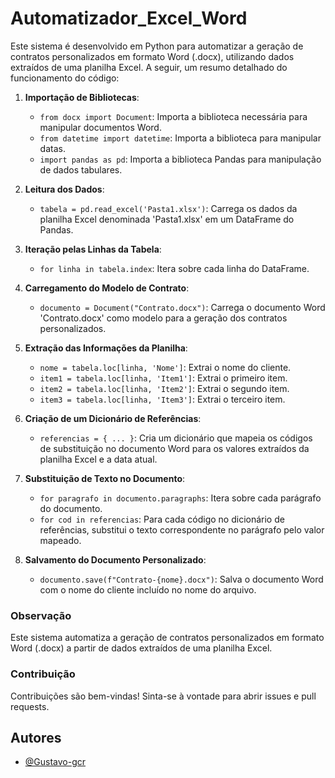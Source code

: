 # Automatizador_Excel_Word

Este sistema é desenvolvido em Python para automatizar a geração de contratos personalizados em formato Word (.docx), utilizando dados extraídos de uma planilha Excel. A seguir, um resumo detalhado do funcionamento do código:

1. **Importação de Bibliotecas**:
   - `from docx import Document`: Importa a biblioteca necessária para manipular documentos Word.
   - `from datetime import datetime`: Importa a biblioteca para manipular datas.
   - `import pandas as pd`: Importa a biblioteca Pandas para manipulação de dados tabulares.

2. **Leitura dos Dados**:
   - `tabela = pd.read_excel('Pasta1.xlsx')`: Carrega os dados da planilha Excel denominada 'Pasta1.xlsx' em um DataFrame do Pandas.

3. **Iteração pelas Linhas da Tabela**:
   - `for linha in tabela.index`: Itera sobre cada linha do DataFrame.

4. **Carregamento do Modelo de Contrato**:
   - `documento = Document("Contrato.docx")`: Carrega o documento Word 'Contrato.docx' como modelo para a geração dos contratos personalizados.

5. **Extração das Informações da Planilha**:
   - `nome = tabela.loc[linha, 'Nome']`: Extrai o nome do cliente.
   - `item1 = tabela.loc[linha, 'Item1']`: Extrai o primeiro item.
   - `item2 = tabela.loc[linha, 'Item2']`: Extrai o segundo item.
   - `item3 = tabela.loc[linha, 'Item3']`: Extrai o terceiro item.

6. **Criação de um Dicionário de Referências**:
   - `referencias = { ... }`: Cria um dicionário que mapeia os códigos de substituição no documento Word para os valores extraídos da planilha Excel e a data atual.

7. **Substituição de Texto no Documento**:
   - `for paragrafo in documento.paragraphs`: Itera sobre cada parágrafo do documento.
   - `for cod in referencias`: Para cada código no dicionário de referências, substitui o texto correspondente no parágrafo pelo valor mapeado.

8. **Salvamento do Documento Personalizado**:
   - `documento.save(f"Contrato-{nome}.docx")`: Salva o documento Word com o nome do cliente incluído no nome do arquivo.

### Observação

Este sistema automatiza a geração de contratos personalizados em formato Word (.docx) a partir de dados extraídos de uma planilha Excel.

### Contribuição

Contribuições são bem-vindas! Sinta-se à vontade para abrir issues e pull requests.

## Autores

- [@Gustavo-gcr](https://github.com/Gustavo-gcr)
